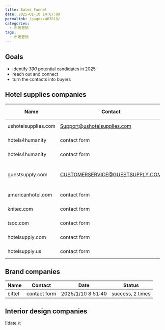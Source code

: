 ```yaml
---
title: Sales Funnel
date: 2025-01-10 14:07:00
permalink: /pages/a63018/
categories:
  - 市场营销
tags:
  - 市场营销
---
```


## Goals

- identify _300_ potential candidates in 2025
- reach out and connect
- turn the contacts into buyers

## Hotel supplies companies

| Name                | Contact                         | Date              | Status             | Alarm Clock                  |
| ------------------- | ------------------------------- | ----------------- | ------------------ | ---------------------------- |
| ushotelsupplies.com | Support@ushotelsupplies.com     | 2025/1/10 8:51:40 | Success            | Category Unavailable         |
| hotels4humanity     | contact form                    | 2025/1/10 8:51:40 | CAPTCHA Failed     | Platform as seller           |
| hotels4humanity     | contact form                    | 2025/2/5 8:51:40  | CAPTCHA Success    | Platform as seller           |
| guestsupply.com     | CUSTOMERSERVICE@GUESTSUPPLY.COM | 2025/2/19 8:51:40 | email sent         | Alarm clocks, fully lined up |
| americanhotel.com   | contact form                    |                   | worth to register? |
| knitec.com          | contact form                    | 2025/01/22        | worth to register? |
| tsoc.com            | contact form                    | 2025/01/22        | worth to register? |
| hotelsupply.com     | contact form                    | 2025/02/19        | cannot log on      |
| hotelsupply.us      | contact form                    | 2025/02/19        | restricted access  |

## Brand companies

| Name   | Contact      | Date              | Status           |
| ------ | ------------ | ----------------- | ---------------- |
| bittel | contact form | 2025/1/10 8:51:40 | success, 2 times |

## Interior design companies

!!date /t
